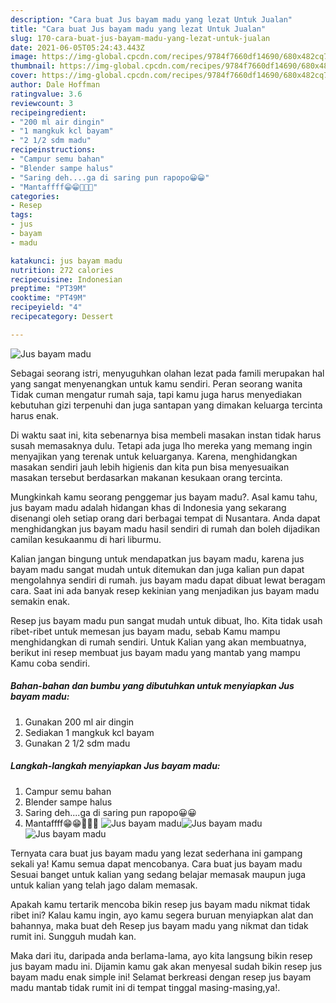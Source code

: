```yaml
---
description: "Cara buat Jus bayam madu yang lezat Untuk Jualan"
title: "Cara buat Jus bayam madu yang lezat Untuk Jualan"
slug: 170-cara-buat-jus-bayam-madu-yang-lezat-untuk-jualan
date: 2021-06-05T05:24:43.443Z
image: https://img-global.cpcdn.com/recipes/9784f7660df14690/680x482cq70/jus-bayam-madu-foto-resep-utama.jpg
thumbnail: https://img-global.cpcdn.com/recipes/9784f7660df14690/680x482cq70/jus-bayam-madu-foto-resep-utama.jpg
cover: https://img-global.cpcdn.com/recipes/9784f7660df14690/680x482cq70/jus-bayam-madu-foto-resep-utama.jpg
author: Dale Hoffman
ratingvalue: 3.6
reviewcount: 3
recipeingredient:
- "200 ml air dingin"
- "1 mangkuk kcl bayam"
- "2 1/2 sdm madu"
recipeinstructions:
- "Campur semu bahan"
- "Blender sampe halus"
- "Saring deh....ga di saring pun rapopo😀😀"
- "Mantaffff😁😁🤤🤤🤤"
categories:
- Resep
tags:
- jus
- bayam
- madu

katakunci: jus bayam madu 
nutrition: 272 calories
recipecuisine: Indonesian
preptime: "PT39M"
cooktime: "PT49M"
recipeyield: "4"
recipecategory: Dessert

---
```



![Jus bayam madu](https://img-global.cpcdn.com/recipes/9784f7660df14690/680x482cq70/jus-bayam-madu-foto-resep-utama.jpg)

Sebagai seorang istri, menyuguhkan olahan lezat pada famili merupakan hal yang sangat menyenangkan untuk kamu sendiri. Peran seorang  wanita Tidak cuman mengatur rumah saja, tapi kamu juga harus menyediakan kebutuhan gizi terpenuhi dan juga santapan yang dimakan keluarga tercinta harus enak.

Di waktu  saat ini, kita sebenarnya bisa membeli masakan instan tidak harus susah memasaknya dulu. Tetapi ada juga lho mereka yang memang ingin menyajikan yang terenak untuk keluarganya. Karena, menghidangkan masakan sendiri jauh lebih higienis dan kita pun bisa menyesuaikan masakan tersebut berdasarkan makanan kesukaan orang tercinta. 



Mungkinkah kamu seorang penggemar jus bayam madu?. Asal kamu tahu, jus bayam madu adalah hidangan khas di Indonesia yang sekarang disenangi oleh setiap orang dari berbagai tempat di Nusantara. Anda dapat menghidangkan jus bayam madu hasil sendiri di rumah dan boleh dijadikan camilan kesukaanmu di hari liburmu.

Kalian jangan bingung untuk mendapatkan jus bayam madu, karena jus bayam madu sangat mudah untuk ditemukan dan juga kalian pun dapat mengolahnya sendiri di rumah. jus bayam madu dapat dibuat lewat beragam cara. Saat ini ada banyak resep kekinian yang menjadikan jus bayam madu semakin enak.

Resep jus bayam madu pun sangat mudah untuk dibuat, lho. Kita tidak usah ribet-ribet untuk memesan jus bayam madu, sebab Kamu mampu menghidangkan di rumah sendiri. Untuk Kalian yang akan membuatnya, berikut ini resep membuat jus bayam madu yang mantab yang mampu Kamu coba sendiri.

<!--inarticleads1-->

##### Bahan-bahan dan bumbu yang dibutuhkan untuk menyiapkan Jus bayam madu:

1. Gunakan 200 ml air dingin
1. Sediakan 1 mangkuk kcl bayam
1. Gunakan 2 1/2 sdm madu




<!--inarticleads2-->

##### Langkah-langkah menyiapkan Jus bayam madu:

1. Campur semu bahan
1. Blender sampe halus
1. Saring deh....ga di saring pun rapopo😀😀
1. Mantaffff😁😁🤤🤤🤤
<img src="https://img-global.cpcdn.com/steps/7509f96f54ff73e2/160x128cq70/jus-bayam-madu-langkah-memasak-4-foto.jpg" alt="Jus bayam madu"><img src="https://img-global.cpcdn.com/steps/d877d99e32c92bd5/160x128cq70/jus-bayam-madu-langkah-memasak-4-foto.jpg" alt="Jus bayam madu"><img src="https://img-global.cpcdn.com/steps/5b194ecfc856732c/160x128cq70/jus-bayam-madu-langkah-memasak-4-foto.jpg" alt="Jus bayam madu">



Ternyata cara buat jus bayam madu yang lezat sederhana ini gampang sekali ya! Kamu semua dapat mencobanya. Cara buat jus bayam madu Sesuai banget untuk kalian yang sedang belajar memasak maupun juga untuk kalian yang telah jago dalam memasak.

Apakah kamu tertarik mencoba bikin resep jus bayam madu nikmat tidak ribet ini? Kalau kamu ingin, ayo kamu segera buruan menyiapkan alat dan bahannya, maka buat deh Resep jus bayam madu yang nikmat dan tidak rumit ini. Sungguh mudah kan. 

Maka dari itu, daripada anda berlama-lama, ayo kita langsung bikin resep jus bayam madu ini. Dijamin kamu gak akan menyesal sudah bikin resep jus bayam madu enak simple ini! Selamat berkreasi dengan resep jus bayam madu mantab tidak rumit ini di tempat tinggal masing-masing,ya!.

